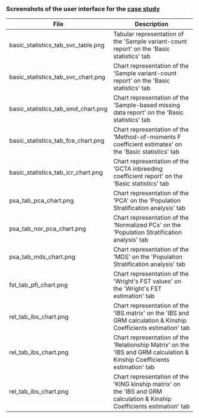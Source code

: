 ### Screenshots of the user interface for the [case study](../../Case_study_datasets/rapdb_30depth_5gr_ld_pr/)
| File | Description |
| --- | --- |
| basic_statistics_tab_svc_table.png | Tabular representation of the 'Sample variant-count report' on the 'Basic statistics' tab |
| basic_statistics_tab_svc_chart.png | Chart representation of the 'Sample variant-count report' on the 'Basic statistics' tab |
| basic_statistics_tab_smd_chart.png | Chart representation of the 'Sample-based missing data report' on the 'Basic statistics' tab |
| basic_statistics_tab_fce_chart.png | Chart representation of the 'Method-of-moments F coefficient estimates' on the 'Basic statistics' tab |
| basic_statistics_tab_icr_chart.png | Chart representation of the 'GCTA inbreeding coefficient report' on the 'Basic statistics' tab |
| psa_tab_pca_chart.png | Chart representation of the 'PCA' on the 'Population Stratification analysis' tab |
| psa_tab_nor_pca_chart.png | Chart representation of the 'Normalized PCs' on the 'Population Stratification analysis' tab |
| psa_tab_mds_chart.png | Chart representation of the 'MDS' on the 'Population Stratification analysis' tab |
| fst_tab_pfi_chart.png | Chart representation of the 'Wright's FST values' on the 'Wright's FST estimation' tab |
| rel_tab_ibs_chart.png | Chart representation of the 'IBS matrix' on the 'IBS and GRM calculation & Kinship Coefficients estimation' tab |
| rel_tab_ibs_chart.png | Chart representation of the 'Relationship Matrix' on the 'IBS and GRM calculation & Kinship Coefficients estimation' tab |
| rel_tab_ibs_chart.png | Chart representation of the 'KING kinship matrix' on the 'IBS and GRM calculation & Kinship Coefficients estimation' tab |
